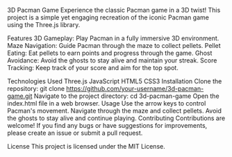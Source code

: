 3D Pacman Game
Experience the classic Pacman game in a 3D twist! This project is a simple yet engaging recreation of the iconic Pacman game using the Three.js library.

Features
3D Gameplay: Play Pacman in a fully immersive 3D environment.
Maze Navigation: Guide Pacman through the maze to collect pellets.
Pellet Eating: Eat pellets to earn points and progress through the game.
Ghost Avoidance: Avoid the ghosts to stay alive and maintain your streak.
Score Tracking: Keep track of your score and aim for the top spot.

Technologies Used
Three.js
JavaScript
HTML5
CSS3
Installation
Clone the repository: git clone https://github.com/your-username/3d-pacman-game.git
Navigate to the project directory: cd 3d-pacman-game
Open the index.html file in a web browser.
Usage
Use the arrow keys to control Pacman's movement.
Navigate through the maze and collect pellets.
Avoid the ghosts to stay alive and continue playing.
Contributing
Contributions are welcome! If you find any bugs or have suggestions for improvements, please create an issue or submit a pull request.

License
This project is licensed under the MIT License.

